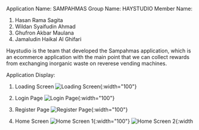 Application Name:  SAMPAHMAS
Group Name:  HAYSTUDIO
Member Name:
1) Hasan Rama Sagita
2) Wildan Syaifudin Ahmad
3) Ghufron Akbar Maulana
4) Jamaludin Haikal Al Ghifari

Haystudio is the team that developed the Sampahmas application,
which is an ecommerce application with the main point that we can
collect rewards from exchanging inorganic waste on reverese 
vending machines.

Application Display:

1. Loading Screen
   ![Loading Screen](https://github.com/ghufronakbar/sampahmas/assets/104415819/8868a1e2-6ad5-47ab-a98c-9913282965ae){:width="100"}

2. Login Page
   ![Login Page](https://github.com/ghufronakbar/sampahmas/assets/104415819/7f014126-7105-46ed-b7a1-883cd3bf0dff){:width="100"}

3. Register Page
   ![Register Page](https://github.com/ghufronakbar/sampahmas/assets/104415819/f7a22976-ccf9-4ff9-9644-36547a5a0922){:width="100"}

4. Home Screen
   ![Home Screen 1](https://github.com/ghufronakbar/sampahmas/assets/104415819/1cd2434c-c56e-4045-94e0-91563859d336){:width="100"}
   ![Home Screen 2](https://github.com/ghufronakbar/sampahmas/assets/104415819/b8b532de-4257-4c6e-815f-bd25283ed9e6){:width
